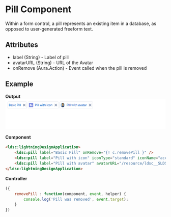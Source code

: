 # Pill Component

Within a form control, a pill represents an existing item in a database, as opposed to user-generated freeform text.

## Attributes
- label (String) - Label of pill
- avatarURL (String) - URL of the Avatar
- onRemove (Aura.Action) - Event called when the pill is removed

## Example

**Output**
![Pill image](images/pill.png)

**Component**
```html
<ldsc:lightningDesignApplication>
    <ldsc:pill label="Basic Pill" onRemove="{! c.removePill }" />
    <ldsc:pill label="Pill with icon" iconType="standard" iconName="account" />
    <ldsc:pill label="Pill with avatar" avatarURL="/resource/ldsc__SLDS100/assets/images/avatar2.jpg" />
</ldsc:lightningDesignApplication>
```

**Controller**
```js
({
	removePill : function(component, event, helper) {
		console.log('Pill was removed', event.target);
	}
})
```
